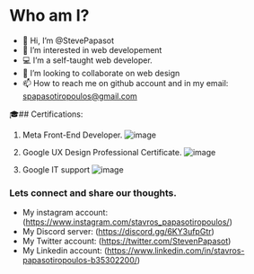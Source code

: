 #  Who am I?

- 👋 Hi, I’m @StevePapasot
- 👀 I’m interested in web developement
- 💻 I’m a self-taught web developer.
- 🤼 I’m looking to collaborate on web design
- 📫 How to reach me on github account and in my email: spapasotiropoulos@gmail.com

🎓## Certifications:
1) Meta Front-End Developer.
![image](https://github.com/StevePapasot/StevePapasot/assets/75527414/65776527-c7d7-4e93-ab94-01fba93419fd)

2) Google UX Design Professional Certificate.
![image](https://github.com/StevePapasot/StevePapasot/assets/75527414/9625cd52-c848-46cb-bcd6-4645793a41cd)

3) Google IT support
![image](https://github.com/StevePapasot/StevePapasot/assets/75527414/c196b288-34ff-4b94-b0f3-a788b98ab344)



###  Lets connect and share our thoughts.
* My instagram account: (https://www.instagram.com/stavros_papasotiropoulos/) 
* My Discord server: (https://discord.gg/6KY3ufpGtr)
* My Twitter account: (https://twitter.com/StevenPapasot)
* My Linkedin account: (https://www.linkedin.com/in/stavros-papasotiropoulos-b35302200/)
